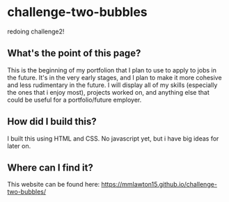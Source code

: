 # challenge-two-bubbles
redoing challenge2!


## What's the point of this page?
This is the beginning of my portfolion that I plan to use to apply to jobs in the future. It's in the very early stages, and I plan to make it more cohesive and less rudimentary
in the future. I will display all of my skills (especially the ones that i enjoy most), projects worked on, and anything else that could be useful for a portfolio/future employer.

## How did I build this?
I built this using HTML and CSS. No javascript yet, but i have big ideas for later on.

## Where can I find it?
This website can be found here: https://mmlawton15.github.io/challenge-two-bubbles/
